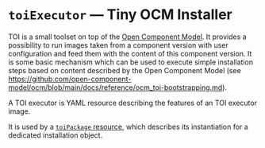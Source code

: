 # `toiExecutor` &#8212; Tiny OCM Installer

TOI is a small toolset on top of the [Open Component Model](../../../README.md).
It provides
a possibility to run images taken from a component version with user
configuration and feed them with the content of this component version.
It is some basic mechanism which can be used to execute simple installation
steps based on content described by the Open Component Model
(see <https://github.com/open-component-model/ocm/blob/main/docs/reference/ocm_toi-bootstrapping.md>).

A TOI executor is YAML resource describing the features of an
TOI executor image.

It is used by a [`toiPackage` resource](./toipackage.md), which
describes its instantiation for a dedicated installation object.
